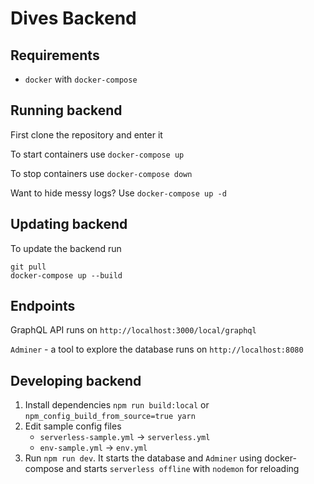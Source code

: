 # Dives Backend

## Requirements
* `docker` with `docker-compose`

## Running backend
First clone the repository and enter it 

To start containers use `docker-compose up`

To stop containers use `docker-compose down`

Want to hide messy logs? Use `docker-compose up -d`

## Updating backend

To update the backend run 
```
git pull
docker-compose up --build
```

## Endpoints

GraphQL API runs on `http://localhost:3000/local/graphql`

`Adminer` - a tool to explore the database runs on `http://localhost:8080`

## Developing backend

1. Install dependencies `npm run build:local` or `npm_config_build_from_source=true yarn`
2. Edit sample config files
    * `serverless-sample.yml` -> `serverless.yml`
    * `env-sample.yml` -> `env.yml`
3. Run `npm run dev`. It starts the database and `Adminer` using docker-compose and starts `serverless offline` with `nodemon` for reloading
